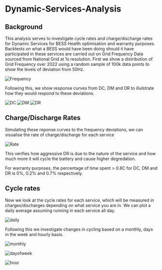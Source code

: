 # Dynamic-Services-Analysis

## Background

This analysis serves to investigate cycle rates and charge/discharge rates for Dynamic Services for BESS Health optimisation and warranty purposes. Backtests on what a BESS would have been doing should it have participated in these services are carried out on Grid Frequency Data sourced from National Grid at 1s resolution. First we show a distribution of Grid Frequency over 2022 using a random sample of 100k data points to show the levels of deviation from 50Hz.

![Frequency](https://user-images.githubusercontent.com/114344240/229789640-4bb14150-b27f-426d-8656-a935c237409f.png)

Following this, we show response curves from DC, DM and DR to illulstrate how they would respond to these deviations.

![DC](https://user-images.githubusercontent.com/114344240/229790190-17351a2d-5cf5-4a49-91fa-f141837dfa8b.png)
![DM](https://user-images.githubusercontent.com/114344240/229790197-3e45f274-69dc-4c32-8ada-5979708f95a6.png)
![DR](https://user-images.githubusercontent.com/114344240/229790208-0602c5fb-35e2-4b2a-bbb1-86d57ffcc364.png)


## Charge/Discharge Rates

Simulating these reponse curves to the frequency deviations, we can visualise the rate of charge/discharge for each service

![Rate](https://user-images.githubusercontent.com/114344240/229790824-276e66ec-bf51-4b0e-bc23-df630dda34a6.png)

This verifies how aggressive DR is due to the nature of the service and how much more it will cycle the battery and cause higher degredation.

For warranty purposes, the percentage of time spent > 0.8C for DC, DM and DR is 0%, 0.2% and 0.7% respectively.

## Cycle rates

Now we look at the cycle rates for each service, which will be measured in charges/discharges depending on what service you are in. We can plot a daily average assuming running in each service all day.

![daily](https://user-images.githubusercontent.com/114344240/229818624-71b394e5-72fe-489e-8cf5-aa1c0745b391.png)

Following this we investigate changes in cycling based on a monthly, days in the week and hourly basis.

![monthly](https://user-images.githubusercontent.com/114344240/229820529-41bd3125-0971-4f3c-8c24-92102233baf5.png)


![dayofweek](https://user-images.githubusercontent.com/114344240/229822560-5c0be8f2-c8d4-401f-9f2b-eacf673a59b6.png)


![hour](https://user-images.githubusercontent.com/114344240/229822732-57357034-e7ac-45c0-80fa-09675fc2b2d4.png)



